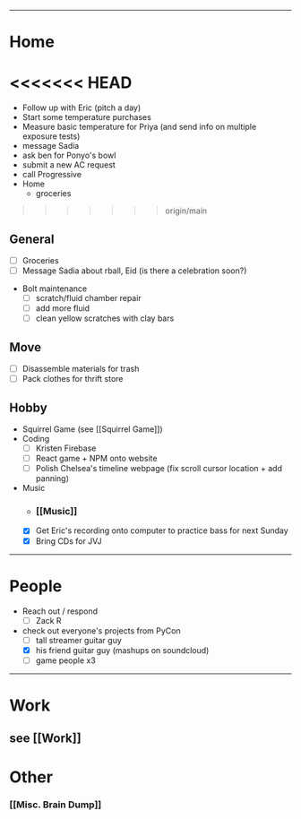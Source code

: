  ---
# Home

<<<<<<< HEAD
=======
- Follow up with Eric (pitch a day)
- Start some temperature purchases
- Measure basic temperature for Priya (and send info on multiple exposure tests)
- message Sadia
- ask ben for Ponyo's bowl
- submit a new AC request
- call Progressive
- Home
	- groceries

>>>>>>> origin/main
## General
 - [ ] Groceries
 - [ ] Message Sadia about rball, Eid (is there a celebration soon?)
 - Bolt maintenance
	 - [ ] scratch/fluid chamber repair
	 - [ ] add more fluid
	 - [ ] clean yellow scratches with clay bars
## Move

 - [ ] Disassemble materials for trash
 - [ ] Pack clothes for thrift store
## Hobby
- Squirrel Game (see [[Squirrel Game]])
- Coding
	 - [ ] Kristen Firebase
	 - [ ] React game + NPM onto website
	 - [ ] Polish Chelsea's timeline webpage (fix scroll cursor location + add panning)
- Music
	- ### [[Music]]
	- [x] Get Eric's recording onto computer to practice bass for next Sunday
	- [x] Bring CDs for JVJ

---
# People

 - Reach out / respond
	 - [ ] Zack R
 - check out everyone's projects from PyCon
	 - [ ] tall streamer guitar guy
	 - [x] his friend guitar guy (mashups on soundcloud)
	 - [ ] game people x3

---

# Work

## see [[Work]]
# Other
### [[Misc. Brain Dump]]
